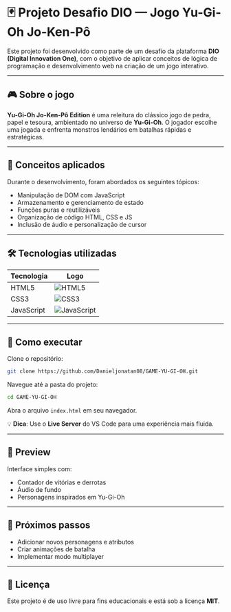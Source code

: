 
# 🃏 Projeto Desafio DIO — Jogo Yu-Gi-Oh Jo-Ken-Pô

Este projeto foi desenvolvido como parte de um desafio da plataforma **DIO (Digital Innovation One)**, com o objetivo de aplicar conceitos de lógica de programação e desenvolvimento web na criação de um jogo interativo.

---

## 🎮 Sobre o jogo

**Yu-Gi-Oh Jo-Ken-Pô Edition** é uma releitura do clássico jogo de pedra, papel e tesoura, ambientado no universo de **Yu-Gi-Oh**. O jogador escolhe uma jogada e enfrenta monstros lendários em batalhas rápidas e estratégicas.

---

## 🧠 Conceitos aplicados

Durante o desenvolvimento, foram abordados os seguintes tópicos:

- Manipulação de DOM com JavaScript
- Armazenamento e gerenciamento de estado
- Funções puras e reutilizáveis
- Organização de código HTML, CSS e JS
- Inclusão de áudio e personalização de cursor

---

## 🛠️ Tecnologias utilizadas

| Tecnologia | Logo |
|------------|------|
| HTML5      | ![HTML5](https://cdn.jsdelivr.net/gh/devicons/devicon/icons/html5/html5-original.svg) |
| CSS3       | ![CSS3](https://cdn.jsdelivr.net/gh/devicons/devicon/icons/css3/css3-original.svg) |
| JavaScript | ![JavaScript](https://cdn.jsdelivr.net/gh/devicons/devicon/icons/javascript/javascript-original.svg) |

---

## 🚀 Como executar

Clone o repositório:

```bash
git clone https://github.com/Danieljonatan08/GAME-YU-GI-OH.git
```

Navegue até a pasta do projeto:

```bash
cd GAME-YU-GI-OH
```

Abra o arquivo `index.html` em seu navegador.

💡 **Dica**: Use o **Live Server** do VS Code para uma experiência mais fluida.

---

## 📸 Preview

Interface simples com:

- Contador de vitórias e derrotas
- Áudio de fundo
- Personagens inspirados em Yu-Gi-Oh

---

## 📌 Próximos passos

- Adicionar novos personagens e atributos
- Criar animações de batalha
- Implementar modo multiplayer

---

## 📄 Licença

Este projeto é de uso livre para fins educacionais e está sob a licença **MIT**.

